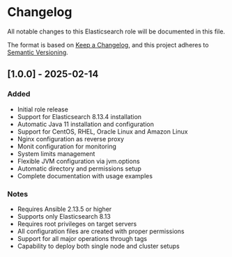 # Changelog

All notable changes to this Elasticsearch role will be documented in this file.

The format is based on [Keep a Changelog](https://keepachangelog.com/en/1.0.0/),
and this project adheres to [Semantic Versioning](https://semver.org/spec/v2.0.0.html).

## [1.0.0] - 2025-02-14

### Added
- Initial role release
- Support for Elasticsearch 8.13.4 installation
- Automatic Java 11 installation and configuration
- Support for CentOS, RHEL, Oracle Linux and Amazon Linux 
- Nginx configuration as reverse proxy
- Monit configuration for monitoring
- System limits management
- Flexible JVM configuration via jvm.options
- Automatic directory and permissions setup
- Complete documentation with usage examples

### Notes
- Requires Ansible 2.13.5 or higher
- Supports only Elasticsearch 8.13
- Requires root privileges on target servers
- All configuration files are created with proper permissions
- Support for all major operations through tags
- Capability to deploy both single node and cluster setups
